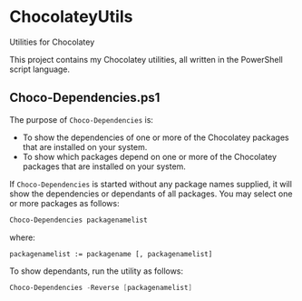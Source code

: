 # ChocolateyUtils
Utilities for Chocolatey

This project contains my Chocolatey utilities, all written in the PowerShell script language.

## Choco-Dependencies.ps1

The purpose of ```Choco-Dependencies``` is:

- To show the dependencies of one or more of the Chocolatey packages that are installed on your
  system.
- To show which packages depend on one or more of the Chocolatey packages that are installed on
  your system.

If ```Choco-Dependencies``` is started without any package names supplied, it will show the
dependencies or dependants of all packages. You may select one or more packages as follows:

```ps1
Choco-Dependencies packagenamelist
```

where:
```bnf
packagenamelist := packagename [, packagenamelist]
```

To show dependants, run the utility as follows:
```ps1
Choco-Dependencies -Reverse [packagenamelist]
``` 

